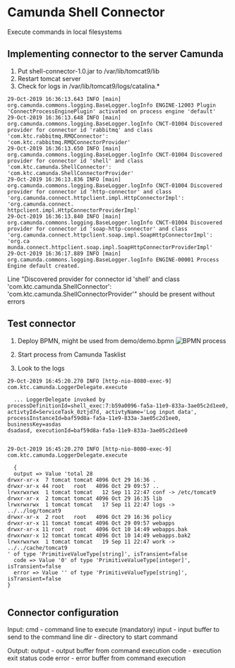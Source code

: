 # Camunda Shell Connector

Execute commands in local filesystems

## Implementing connector to the server Camunda

1. Put  shell-connector-1.0.jar  to /var/lib/tomcat9/lib
2. Restart tomcat server
3. Check for logs in /var/lib/tomcat9/logs/catalina.*
```
29-Oct-2019 16:36:13.643 INFO [main] org.camunda.commons.logging.BaseLogger.logInfo ENGINE-12003 Plugin 'ConnectProcessEnginePlugin' activated on process engine 'default'
29-Oct-2019 16:36:13.648 INFO [main] org.camunda.commons.logging.BaseLogger.logInfo CNCT-01004 Discovered provider for connector id 'rabbitmq' and class 'com.ktc.rabbitmq.RMQConnector': 'com.ktc.rabbitmq.RMQConnectorProvider'
29-Oct-2019 16:36:13.650 INFO [main] org.camunda.commons.logging.BaseLogger.logInfo CNCT-01004 Discovered provider for connector id 'shell' and class 'com.ktc.camunda.ShellConnector': 'com.ktc.camunda.ShellConnectorProvider'
29-Oct-2019 16:36:13.836 INFO [main] org.camunda.commons.logging.BaseLogger.logInfo CNCT-01004 Discovered provider for connector id 'http-connector' and class 'org.camunda.connect.httpclient.impl.HttpConnectorImpl': 'org.camunda.connect.
httpclient.impl.HttpConnectorProviderImpl'
29-Oct-2019 16:36:13.840 INFO [main] org.camunda.commons.logging.BaseLogger.logInfo CNCT-01004 Discovered provider for connector id 'soap-http-connector' and class 'org.camunda.connect.httpclient.soap.impl.SoapHttpConnectorImpl': 'org.ca
munda.connect.httpclient.soap.impl.SoapHttpConnectorProviderImpl'
29-Oct-2019 16:36:17.889 INFO [main] org.camunda.commons.logging.BaseLogger.logInfo ENGINE-00001 Process Engine default created.

```

Line "Discovered provider for connector id 'shell' and class 'com.ktc.camunda.ShellConnector': 'com.ktc.camunda.ShellConnectorProvider'" should be present without errors

## Test connector

1.  Deploy BPMN, might be used from demo/demo.bpmn
![BPMN process](/demo/demo_bpmn.png)

2. Start process from Camunda Tasklist
3. Look to the logs

```
29-Oct-2019 16:45:20.270 INFO [http-nio-8080-exec-9] com.ktc.camunda.LoggerDelegate.execute

  ... LoggerDelegate invoked by processDefinitionId=shell_exec:7:b59a0096-fa5a-11e9-833a-3ae05c2d1ee0, activtyId=ServiceTask_0ztjd7d, activtyName='Log input data', processInstanceId=baf59d8a-fa5a-11e9-833a-3ae05c2d1ee0, businessKey=asdas
dsadasd, executionId=baf59d8a-fa5a-11e9-833a-3ae05c2d1ee0


29-Oct-2019 16:45:20.270 INFO [http-nio-8080-exec-9] com.ktc.camunda.LoggerDelegate.execute

  {
  output => Value 'total 28
drwxr-xr-x  7 tomcat tomcat 4096 Oct 29 16:36 .
drwxr-xr-x 44 root   root   4096 Oct 29 09:57 ..
lrwxrwxrwx  1 tomcat tomcat   12 Sep 11 22:47 conf -> /etc/tomcat9
drwxr-xr-x  2 tomcat tomcat 4096 Oct 29 16:35 lib
lrwxrwxrwx  1 tomcat tomcat   17 Sep 11 22:47 logs -> ../../log/tomcat9
drwxr-xr-x  2 root   root   4096 Oct 29 16:36 policy
drwxr-xr-x 11 tomcat tomcat 4096 Oct 29 09:57 webapps
drwxr-xr-x 11 root   root   4096 Oct 10 14:49 webapps.bak
drwxrwxr-x 12 tomcat tomcat 4096 Oct 10 14:49 webapps.bak2
lrwxrwxrwx  1 tomcat tomcat   19 Sep 11 22:47 work -> ../../cache/tomcat9
' of type 'PrimitiveValueType[string]', isTransient=false
  code => Value '0' of type 'PrimitiveValueType[integer]', isTransient=false
  error => Value '' of type 'PrimitiveValueType[string]', isTransient=false
}


```

## Connector configuration

Input:
cmd - command line to execute (mandatory)
input - input buffer to send to the command line
dir - directory to start command

Output:
output - output buffer from command execution
code - execution exit status code
error - error buffer from command execution
